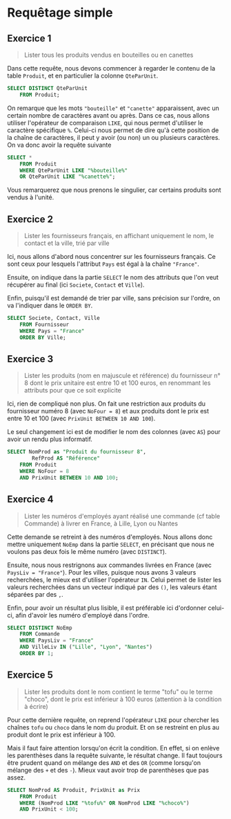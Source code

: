 # Requêtage simple

## Exercice 1

> Lister tous les produits vendus en bouteilles ou en canettes

Dans cette requête, nous devons commencer à regarder le contenu de la table `Produit`, et en particulier la colonne `QteParUnit`.

```sql
SELECT DISTINCT QteParUnit
    FROM Produit;
```

On remarque que les mots `"bouteille"` et `"canette"` apparaissent, avec un certain nombre de caractères avant ou après. Dans ce cas, nous allons utiliser l'opérateur de comparaison `LIKE`, qui nous permet d'utiliser le caractère spécifique `%`. Celui-ci nous permet de dire qu'à cette position de la chaîne de caractères, il peut y avoir (ou non) un ou plusieurs caractères. On va donc avoir la requête suivante

```sql
SELECT *
    FROM Produit
    WHERE QteParUnit LIKE "%bouteille%"
    OR QteParUnit LIKE "%canette%";
```

Vous remarquerez que nous prenons le singulier, car certains produits sont vendus à l'unité.

## Exercice 2

> Lister les fournisseurs français, en affichant uniquement le nom, le contact et la ville, trié par ville

Ici, nous allons d'abord nous concentrer sur les fournisseurs français. Ce sont ceux pour lesquels l'attribut `Pays` est égal à la chaîne `"France"`.

Ensuite, on indique dans la partie `SELECT` le nom des attributs que l'on veut récupérer au final (ici `Societe`, `Contact` et `Ville`).

Enfin, puisqu'il est demandé de trier par ville, sans précision sur l'ordre, on va l'indiquer dans le `ORDER BY`.

```sql
SELECT Societe, Contact, Ville
    FROM Fournisseur
    WHERE Pays = "France"
    ORDER BY Ville;
```

## Exercice 3

> Lister les produits (nom en majuscule et référence) du fournisseur n° 8 dont le prix unitaire est entre 10 et 100 euros, en renommant les attributs pour que ce soit explicite

Ici, rien de compliqué non plus. On fait une restriction aux produits du fournisseur numéro 8 (avec `NoFour = 8`) et aux produits dont le prix est entre 10 et 100 (avec `PrixUnit BETWEEN 10 AND 100`).

Le seul changement ici est de modifier le nom des colonnes (avec `AS`) pour avoir un rendu plus informatif.

```sql
SELECT NomProd as "Produit du fournisseur 8",
        RefProd AS "Référence"
    FROM Produit
    WHERE NoFour = 8
    AND PrixUnit BETWEEN 10 AND 100;
```

## Exercice 4

> Lister les numéros d'employés ayant réalisé une commande (cf table Commande) à livrer en France, à Lille, Lyon ou Nantes

Cette demande se retreint à des numéros d'employés. Nous allons donc mettre uniquement `NoEmp` dans la partie `SELECT`, en précisant que nous ne voulons pas deux fois le même numéro (avec `DISTINCT`).

Ensuite, nous nous restrignons aux commandes livrées en France (avec `PaysLiv = "France"`). Pour les villes, puisque nous avons 3 valeurs recherchées, le mieux est d'utiliser l'opérateur `IN`. Celui permet de lister les valeurs recherchées dans un vecteur indiqué par des `()`, les valeurs étant séparées par des `,`. 

Enfin, pour avoir un résultat plus lisible, il est préférable ici d'ordonner celui-ci, afin d'avoir les numéro d'employé dans l'ordre.

```sql
SELECT DISTINCT NoEmp
    FROM Commande
    WHERE PaysLiv = "France"
    AND VilleLiv IN ("Lille", "Lyon", "Nantes")
    ORDER BY 1;
```

## Exercice 5

> Lister les produits dont le nom contient le terme "tofu" ou le terme "choco", dont le prix est inférieur à 100 euros (attention à la condition à écrire)

Pour cette dernière requête, on reprend l'opérateur `LIKE` pour chercher les chaînes `tofu` ou `choco` dans le nom du produit. Et on se restreint en plus au produit dont le prix est inférieur à 100.

Mais il faut faire attention lorsqu'on écrit la condition. En effet, si on enlève les parenthèses dans la requête suivante, le résultat change. Il faut toujours être prudent quand on mélange des `AND` et des `OR` (comme lorsqu'on mélange des `+` et des `-`). Mieux vaut avoir trop de parenthèses que pas assez.

```sql
SELECT NomProd AS Produit, PrixUnit as Prix
    FROM Produit
    WHERE (NomProd LIKE "%tofu%" OR NomProd LIKE "%choco%")
    AND PrixUnit < 100;
```
